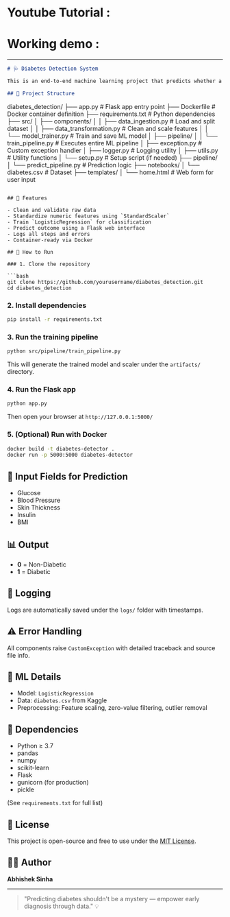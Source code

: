 # Youtube Tutorial : 
# Working demo     : 
---

```markdown
# 🩺 Diabetes Detection System

This is an end-to-end machine learning project that predicts whether a person has diabetes based on health metrics like glucose level, blood pressure, skin thickness, insulin level, and BMI. The project includes data ingestion, preprocessing, model training, and a web app for user input and prediction.

## 📁 Project Structure

```

diabetes\_detection/
├── app.py                           # Flask app entry point
├── Dockerfile                       # Docker container definition
├── requirements.txt                 # Python dependencies
├── src/
│   ├── components/
│   │   ├── data\_ingestion.py        # Load and split dataset
│   │   ├── data\_transformation.py   # Clean and scale features
│   │   └── model\_trainer.py         # Train and save ML model
│   ├── pipeline/
│   │   └── train\_pipeline.py        # Executes entire ML pipeline
│   ├── exception.py                 # Custom exception handler
│   ├── logger.py                    # Logging utility
│   ├── utils.py                     # Utility functions
│   └── setup.py                     # Setup script (if needed)
├── pipeline/
│   └── predict\_pipeline.py          # Prediction logic
├── notebooks/
│   └── diabetes.csv                 # Dataset
├── templates/
│   └── home.html                    # Web form for user input

````

## 🔧 Features

- Clean and validate raw data
- Standardize numeric features using `StandardScaler`
- Train `LogisticRegression` for classification
- Predict outcome using a Flask web interface
- Logs all steps and errors
- Container-ready via Docker

## 🚀 How to Run

### 1. Clone the repository

```bash
git clone https://github.com/yourusername/diabetes_detection.git
cd diabetes_detection
````

### 2. Install dependencies

```bash
pip install -r requirements.txt
```

### 3. Run the training pipeline

```bash
python src/pipeline/train_pipeline.py
```

This will generate the trained model and scaler under the `artifacts/` directory.

### 4. Run the Flask app

```bash
python app.py
```

Then open your browser at `http://127.0.0.1:5000/`

### 5. (Optional) Run with Docker

```bash
docker build -t diabetes-detector .
docker run -p 5000:5000 diabetes-detector
```

## 🧪 Input Fields for Prediction

* Glucose
* Blood Pressure
* Skin Thickness
* Insulin
* BMI

## 📊 Output

* **0** = Non-Diabetic
* **1** = Diabetic

## 📒 Logging

Logs are automatically saved under the `logs/` folder with timestamps.

## ⚠️ Error Handling

All components raise `CustomException` with detailed traceback and source file info.

## 🧠 ML Details

* Model: `LogisticRegression`
* Data: `diabetes.csv` from Kaggle
* Preprocessing: Feature scaling, zero-value filtering, outlier removal

## 📌 Dependencies

* Python ≥ 3.7
* pandas
* numpy
* scikit-learn
* Flask
* gunicorn (for production)
* pickle

(See `requirements.txt` for full list)

## 📄 License

This project is open-source and free to use under the [MIT License](LICENSE).

## 🙋‍♂️ Author

**Abhishek Sinha**

---

> "Predicting diabetes shouldn't be a mystery — empower early diagnosis through data." 💡

```
